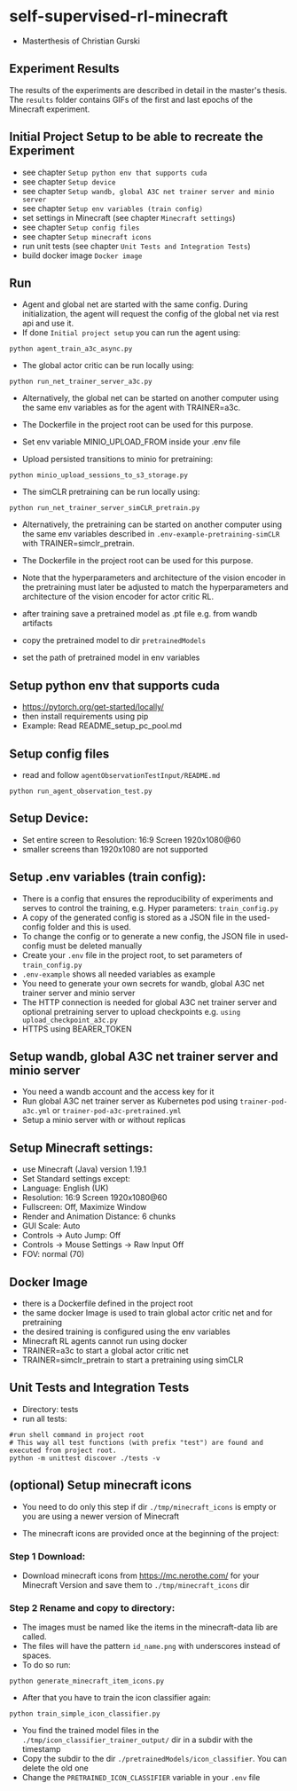 # self-supervised-rl-minecraft

- Masterthesis of Christian Gurski

## Experiment Results
The results of the experiments are described in detail in the master's thesis. 
The ``results`` folder contains GIFs of the first and last epochs of the Minecraft experiment.

## Initial Project Setup to be able to recreate the Experiment
- see chapter ``Setup python env that supports cuda``
- see chapter ``Setup device``
- see chapter ``Setup wandb, global A3C net trainer server and minio server``
- see chapter ``Setup env variables (train config)``
- set settings in Minecraft (see chapter ``Minecraft settings``)
- see chapter ``Setup config files``
- see chapter ``Setup minecraft icons``
- run unit tests (see chapter ``Unit Tests and Integration Tests``)
- build docker image ``Docker image``

## Run
- Agent and global net are started with the same config. During initialization, the agent will request the config of the global net via rest api and use it.
- If done ``Initial project setup`` you can run the agent using:
````shell
python agent_train_a3c_async.py
````
- The global actor critic can be run locally using:
````shell
python run_net_trainer_server_a3c.py
````
- Alternatively, the global net can be started on another computer using the same env variables as for the agent with TRAINER=a3c.
- The Dockerfile in the project root can be used for this purpose.

- Set env variable MINIO_UPLOAD_FROM inside your .env file
- Upload persisted transitions to minio for pretraining:
````shell
python minio_upload_sessions_to_s3_storage.py
````

- The simCLR pretraining can be run locally using:
````shell
python run_net_trainer_server_simCLR_pretrain.py
````
- Alternatively, the pretraining can be started on another computer using the same env variables described in ``.env-example-pretraining-simCLR``  with TRAINER=simclr_pretrain.
- The Dockerfile in the project root can be used for this purpose.
- Note that the hyperparameters and architecture of the vision encoder in the pretraining must later be adjusted to match 
the hyperparameters and architecture of the vision encoder for actor critic RL.

- after training save a pretrained model as .pt file e.g. from wandb artifacts
- copy the pretrained model to dir ``pretrainedModels``
- set the path of pretrained model in env variables


## Setup python env that supports cuda
- https://pytorch.org/get-started/locally/
- then install requirements using pip
- Example: Read README_setup_pc_pool.md

## Setup config files
- read and follow ``agentObservationTestInput/README.md``

````shell
python run_agent_observation_test.py
````

## Setup Device:
- Set entire screen to Resolution: 16:9 Screen 1920x1080@60
- smaller screens than 1920x1080 are not supported

## Setup .env variables (train config):
- There is a config that ensures the reproducibility of experiments and serves to control the training, e.g. Hyper parameters: ``train_config.py`` 
- A copy of the generated config is stored as a JSON file in the used-config folder and this is used. 
- To change the config or to generate a new config, the JSON file in used-config must be deleted manually
- Create your ``.env`` file in the project root, to set parameters of ``train_config.py`` 
- ``.env-example`` shows all needed variables as example
- You need to generate your own secrets for wandb, global A3C net trainer server and minio server
- The HTTP connection is needed for global A3C net trainer server and optional pretraining server to upload
checkpoints e.g. ``using upload_checkpoint_a3c.py``
- HTTPS using BEARER_TOKEN

## Setup wandb, global A3C net trainer server and minio server
- You need a wandb account and the access key for it
- Run global A3C net trainer server as Kubernetes pod using ``trainer-pod-a3c.yml`` or ``trainer-pod-a3c-pretrained.yml``
- Setup a minio server with or without replicas

## Setup Minecraft settings:

- use Minecraft (Java) version 1.19.1
- Set Standard settings except:
- Language: English (UK)
- Resolution: 16:9 Screen 1920x1080@60
- Fullscreen: Off, Maximize Window
- Render and Animation Distance: 6 chunks
- GUI Scale: Auto
- Controls -> Auto Jump: Off
- Controls -> Mouse Settings -> Raw Input Off
- FOV: normal (70)


## Docker Image
- there is a Dockerfile defined in the project root
- the same docker Image is used to train global actor critic net and for pretraining
- the desired training is configured using the env variables
- Minecraft RL agents cannot run using docker
- TRAINER=a3c to start a global actor critic net 
- TRAINER=simclr_pretrain to start a pretraining using simCLR

## Unit Tests and Integration Tests

- Directory: tests
- run all tests:

````shell
#run shell command in project root
# This way all test functions (with prefix "test") are found and executed from project root.
python -m unittest discover ./tests -v
````

## (optional) Setup minecraft icons
- You need to do only this step if dir ``./tmp/minecraft_icons`` is empty or you are using a newer version of Minecraft

- The minecraft icons are provided once at the beginning of the project:

### Step 1 Download:

- Download minecraft icons from https://mc.nerothe.com/ for your Minecraft Version and save them to ``./tmp/minecraft_icons`` dir

### Step 2 Rename and copy to directory:

- The images must be named like the items in the minecraft-data lib are called.
- The files will have the pattern ``id_name.png`` with underscores instead of spaces.
- To do so run:

````shell
python generate_minecraft_item_icons.py
````

- After that you have to train the icon classifier again:
````shell
python train_simple_icon_classifier.py
````

- You find the trained model files in the ``./tmp/icon_classifier_trainer_output/`` dir in a subdir with the timestamp
- Copy the subdir to the dir ``./pretrainedModels/icon_classifier``. You can delete the old one
- Change the ``PRETRAINED_ICON_CLASSIFIER`` variable in your ``.env`` file